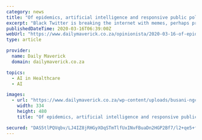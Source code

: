```yaml
---
category: news
title: "Of epidemics, artificial intelligence and responsive public policy"
excerpt: "Black Twitter is breaking the internet with memes, perhaps providing palliative therapy to an otherwise depressing national development ... its deadly tracks – are largely also shaped by viral videos of machines and robots that use artificial intelligence. These machines and robots are disinfecting cities, buildings, public transport ..."
publishedDateTime: 2020-03-16T06:39:00Z
webUrl: "https://www.dailymaverick.co.za/opinionista/2020-03-16-of-epidemics-artificial-intelligence-and-responsive-public-policy/"
type: article

provider:
  name: Daily Maverick
  domain: dailymaverick.co.za

topics:
  - AI in Healthcare
  - AI

images:
  - url: "https://www.dailymaverick.co.za/wp-content/uploads/busani-ngcaweni-1.jpg"
    width: 334
    height: 480
    title: "Of epidemics, artificial intelligence and responsive public policy"

secured: "DAS5tlPQVqbv/LJ4IZ8jRHGyXOqSTmTlfUxINvFBuaDn2HGP2Bf7/l2+qe5+fOS1VDHe69tY6U5xqn9BoSG3Bw0xB6LFPIt0BPPoo7Vor0VeGMvbgqnmwMNHigmM+14tlQbc7EcrzSrghxclATZD5KUU6I47hYHPbobjkMEsYO+DNufURGbBty8nlee1sfV5Jgf1xfmIZdZudIG+ofZppMwutm3ENsYjfB41pNfF8RVXudfsgjrlgdHQOXkclAVl/u/XXRHMkDISx/pgwKXvoBnTNw70VUROBblkBZmQu99aBqSPvHscV/qe/a92I3ci;svFO34PXJRCzojM1gcWVMg=="
---
```


